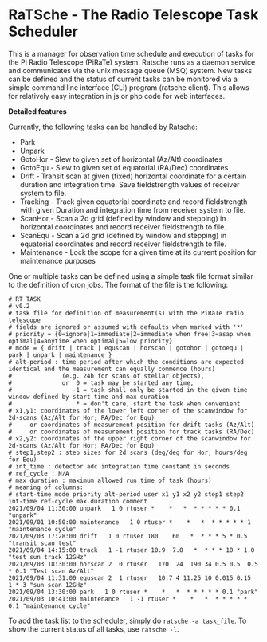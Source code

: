 # RaTSche - The Radio Telescope Task Scheduler

This is a manager for observation time schedule and execution of tasks for the Pi Radio Telescope (PiRaTe) system.
Ratsche runs as a daemon service and communicates via the unix message queue (MSQ) system. New tasks can be defined and 
the status of current tasks can be monitored via a simple command line interface (CLI) program (ratsche client). 
This allows for relatively easy integration in js or php code for web interfaces.

**Detailed features**

Currently, the following tasks can be handled by Ratsche:

 * Park
 * Unpark
 * GotoHor - Slew to given set of horizontal (Az/Alt) coordinates
 * GotoEqu - Slew to given set of equatorial (RA/Dec) coordinates
 * Drift - Transit scan at given (fixed) horizontal coordinate for a certain duration and integration time. Save fieldstrength values of receiver system to file.
 * Tracking - Track given equatorial coordinate and record fieldstrength with given Duration and integration time from receiver system to file.
 * ScanHor - Scan a 2d grid (defined by window and stepping) in horizontal coordinates and record receiver fieldstrength to file.
 * ScanEqu - Scan a 2d grid (defined by window and stepping) in equatorial coordinates and record receiver fieldstrength to file.
 * Maintenance - Lock the scope for a given time at its current position for maintenance purposes

One or multiple tasks can be defined using a simple task file format similar to the definition of cron jobs. The format of the file is the following:
```
# RT TASK                                                                                                                                                   
# v0.2 
# task file for definition of measurement(s) with the PiRaTe radio telescope
# fields are ignored or assumed with defaults when marked with '*'
# priority = {0=ignore|1=immediate|2=immediate when free|3=asap when optimal|4=anytime when optimal|5=low priority}
# mode = { drift | track | equscan | horscan | gotohor | gotoequ | park | unpark | maintenance }
# alt-period : time period after which the conditions are expected identical and the measurement can equally commence (hours)
#              (e.g. 24h for scans of stellar objects),
#              or  0 = task may be started any time,
#                 -1 = task shall only be started in the given time window defined by start time and max-duration
#                  * = don't care, start the task when convenient
# x1,y1: coordinates of the lower left corner of the scanwindow for 2d-scans (Az/Alt for Hor; RA/Dec for Equ)
#     or coordinates of measurement position for drift tasks (Az/Alt) 
#     or coordinates of measurement position for track tasks (RA/Dec)
# x2,y2: coordinates of the upper right corner of the scanwindow for 2d-scans (Az/Alt for Hor; RA/Dec for Equ)
# step1,step2 : step sizes for 2d scans (deg/deg for Hor; hours/deg for Equ)
# int_time : detector adc integration time constant in seconds
# ref_cycle : N/A
# max duration : maximum allowed run time of task (hours)
# meaning of columns:
# start-time mode priority alt-period user x1 y1 x2 y2 step1 step2 int-time ref-cycle max.duration comment
2021/09/04 11:30:00 unpark   1 0 rtuser *    *   *  * * * * * 0.1 "unpark"
2021/09/01 10:50:00 maintenance   1 0 rtuser *    *   *  * * * * * 1 "maintenance cycle"
2021/09/03 17:28:00 drift   1 0 rtuser 180    60   *  * * * 5 * 0.5 "transit scan test"
2021/09/04 14:15:00 track   1 -1 rtuser 10.9  7.0   *  * * * 10 * 1.0 "test sun track 12GHz"
2021/09/03 18:30:00 horscan 2  0 rtuser   170  24  190 34 0.5 0.5  0.5 * 0.1 "Test scan Az/Alt"
2021/09/04 11:31:00 equscan 2  1 rtuser   10.7 4 11.25 10 0.015 0.15  1 * 3 "sun scan 12GHz"
2021/09/04 13:30:00 park   1 0 rtuser *    *   *  * * * * * 0.1 "park"
2021/09/03 10:41:00 maintenance   1 -1 rtuser *    *   *  * * * * * 0.1 "maintenance cycle"

```

To add the task list to the scheduler, simply do `ratsche -a task_file`. To show the current status of all tasks, use `ratsche -l`.
